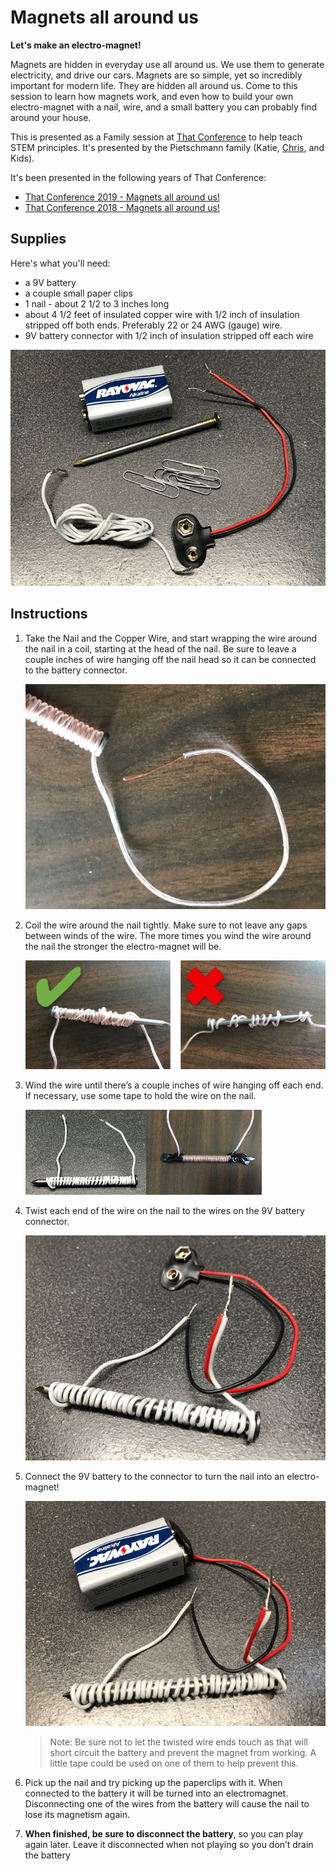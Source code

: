 # Magnets all around us

**Let's make an electro-magnet!**

Magnets are hidden in everyday use all around us. We use them to generate electricity, and drive our cars. Magnets are so simple, yet so incredibly important for modern life. They are hidden all around us. Come to this session to learn how magnets work, and even how to build your own electro-magnet with a nail, wire, and a small battery you can probably find around your house.

This is presented as a Family session at [That Conference](http://thatconference.com) to help teach STEM principles. It's presented by the Pietschmann family (Katie, [Chris](http://pietschsoft.com), and Kids).

It's been presented in the following years of That Conference:

- [That Conference 2019 - Magnets all around us!](https://www.thatconference.com/Sessions/Session/13803)
- [That Conference 2018 - Magnets all around us!](https://www.thatconference.com/sessions/session/12805)

## Supplies

Here's what you'll need:

- a 9V battery
- a couple small paper clips
- 1 nail - about 2 1/2 to 3 inches long
- about 4 1/2 feet of insulated copper wire with 1/2 inch of insulation stripped off both ends. Preferably 22 or 24 AWG (gauge) wire.
- 9V battery connector with 1/2 inch of insulation stripped off each wire

![Supplies needed](images/2019-08-03-19-37-46.png)

## Instructions

1. Take the Nail and the Copper Wire, and start wrapping the wire around the nail in a coil, starting at the head of the nail. Be sure to leave a couple inches of wire hanging off the nail head so it can be connected to the battery connector.

    ![Wire starting to be wound around nail](images/2019-08-03-19-39-53.png)

1. Coil the wire around the nail tightly. Make sure to not leave any gaps between winds of the wire. The more times you wind the wire around the nail the stronger the electro-magnet will be.

    ![Demonstrating correct and incorrect winding of wire around nail](images/2019-08-03-19-40-29.png)

1. Wind the wire until there’s a couple inches of wire hanging off each end. If necessary, use some tape to hold the wire on the nail. 

    ![Showing the wire completely wound around nail](images/2019-08-03-19-41-11.png)

1. Twist each end of the wire on the nail to the wires on the 9V battery connector.

    ![Showing the battery connector wires twisted onto the wires of the nail](images/2019-08-03-19-41-31.png)

1.	Connect the 9V battery to the connector to turn the nail into an electro-magnet!

    ![Showing the 9V battery connected to the battery connector](images/2019-08-03-19-41-51.png)

    > Note: Be sure not to let the twisted wire ends touch as that will short circuit the battery and prevent the magnet from working. A little tape could be used on one of them to help prevent this.

1. Pick up the nail and try picking up the paperclips with it. When connected to the battery it will be turned into an electromagnet. Disconnecting one of the wires from the battery will cause the nail to lose its magnetism again.

1. **When finished, be sure to disconnect the battery**, so you can play again later. Leave it disconnected when not playing so you don’t drain the battery
